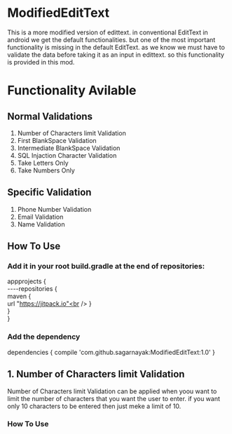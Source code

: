 # ModifiedEditText
This is a more modified version of edittext. in conventional EditText in android we get the default functionalities. but one of the most important functionality is missing in the default EditText. as we know we must have to validate the data before taking it as an input in edittext. so this functionality is provided in this mod.

# Functionality Avilable

## Normal Validations
1. Number of Characters limit Validation
2. First BlankSpace Validation
3. Intermediate BlankSpace Validation
4. SQL Injaction Character Validation
5. Take Letters Only
6. Take Numbers Only

## Specific Validation
1. Phone Number Validation
2. Email Validation
3. Name Validation

## How To Use
### Add it in your root build.gradle at the end of repositories:

appprojects {<br />
----repositories {<br />
    	maven {<br />
        	url "https://jitpack.io"<br />
            }<br />
    }<br />
 }

### Add the dependency

dependencies {
	        compile 'com.github.sagarnayak:ModifiedEditText:1.0'
	}

## 1. Number of Characters limit Validation
Number of Characters limit Validation can be applied when yoou want to limit the number of characters that you want the user to enter. if you want only 10 characters to be entered then just meke a limit of 10.
### How To Use